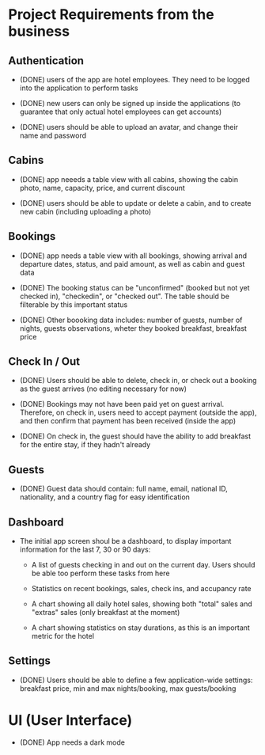# Project Requirements from the business

## Authentication

-  (DONE) users of the app are hotel employees. They need to be logged into the
   application to perform tasks

-  (DONE) new users can only be signed up inside the applications (to guarantee
   that only actual hotel employees can get accounts)

-  (DONE) users should be able to upload an avatar, and change their name and
   password

## Cabins

-  (DONE) app neeeds a table view with all cabins, showing the cabin photo,
   name, capacity, price, and current discount

-  (DONE) users should be able to update or delete a cabin, and to create new
   cabin (including uploading a photo)

## Bookings

-  (DONE) app needs a table view with all bookings, showing arrival and
   departure dates, status, and paid amount, as well as cabin and guest data

-  (DONE) The booking status can be "unconfirmed" (booked but not yet checked
   in), "checkedin", or "checked out". The table should be filterable by this
   important status

-  (DONE) Other boooking data includes: number of guests, number of nights,
   guests observations, wheter they booked breakfast, breakfast price

## Check In / Out

-  (DONE) Users should be able to delete, check in, or check out a booking as
   the guest arrives (no editing necessary for now)

-  (DONE) Bookings may not have been paid yet on guest arrival. Therefore, on
   check in, users need to accept payment (outside the app), and then confirm
   that payment has been received (inside the app)

-  (DONE) On check in, the guest should have the ability to add breakfast for
   the entire stay, if they hadn't already

## Guests

-  (DONE) Guest data should contain: full name, email, national ID, nationality,
   and a country flag for easy identification

## Dashboard

-  The initial app screen shoul be a dashboard, to display important information
   for the last 7, 30 or 90 days:

   -  A list of guests checking in and out on the current day. Users should be
      able too perform these tasks from here

   -  Statistics on recent bookings, sales, check ins, and accupancy rate

   -  A chart showing all daily hotel sales, showing both "total" sales and
      "extras" sales (only breakfast at the moment)

   -  A chart showing statistics on stay durations, as this is an important
      metric for the hotel

## Settings

-  (DONE) Users should be able to define a few application-wide settings:
   breakfast price, min and max nights/booking, max guests/booking

# UI (User Interface)

-  (DONE) App needs a dark mode
